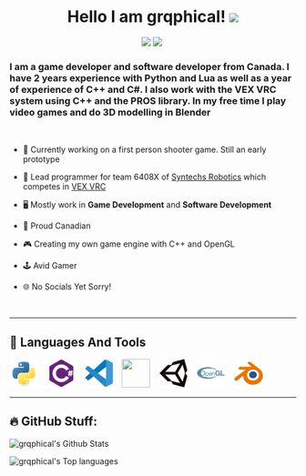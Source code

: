 <h1 align="center">Hello I am grqphical! <img src="https://raw.githubusercontent.com/MartinHeinz/MartinHeinz/master/wave.gif" width="30px"></h1>
<div id="badges" align="center">
<img src="https://komarev.com/ghpvc/?username=grqphical07e&color=green"/>
<img src="https://img.shields.io/github/followers/grqphical07?color=dark&label=Follow"/>
<img src="https://komarev.com/ghpvc/?username=grqphical07&color=blue" alt=""/>
</div>


### I am a game developer and software developer from Canada. I have 2 years experience with Python and Lua as well as a year of experience of C++ and C#. I also work with the VEX VRC system using C++ and the PROS library. In my free time I play video games and do 3D modelling in Blender
<br>

- 📝 Currently working on a first person shooter game. Still an early prototype
  
- 🤖 Lead programmer for team 6408X of [Syntechs Robotics](https://www.syntechsrobotics.ca) which competes in [VEX VRC](https://www.vexrobotics.com/v5/competition/vrc-current-game)
  
- 🖥️ Mostly work in **Game Development** and **Software Development**
  
- 🍁 Proud Canadian
  
- 🎮 Creating my own game engine with C++ and OpenGL

- 🕹️ Avid Gamer

- 🌐 No Socials Yet Sorry!
<br>

---
## 🔧 Languages And Tools
[<img src="https://raw.githubusercontent.com/devicons/devicon/master/icons/python/python-original.svg" width="50" height="50">](https://www.python.org/)&nbsp;&nbsp;&nbsp;
[<img src="https://raw.githubusercontent.com/devicons/devicon/master/icons/csharp/csharp-plain.svg" width="50" height="50">](https://dotnet.microsoft.com/en-us/)&nbsp;&nbsp;&nbsp;
[<img src="https://raw.githubusercontent.com/devicons/devicon/master/icons/vscode/vscode-original.svg" width="50" height="50">](https://code.visualstudio.com/)&nbsp;&nbsp;&nbsp;
[<img src="https://avatars.githubusercontent.com/u/14814081?s=200&v=4" width="50" height="50">](https://pros.cs.purdue.edu/)&nbsp;&nbsp;&nbsp;
[<img src="https://raw.githubusercontent.com/devicons/devicon/master/icons/unity/unity-original.svg" width="50" height="50">](https://unity.com)&nbsp;&nbsp;&nbsp;
[<img src="https://raw.githubusercontent.com/devicons/devicon/master/icons/opengl/opengl-plain.svg" width="50" height="50">](https://www.opengl.org/)&nbsp;&nbsp;&nbsp;
[<img src="https://raw.githubusercontent.com/devicons/devicon/master/icons/blender/blender-original.svg" width="50" height="50">](https://www.blender.org)&nbsp;&nbsp;&nbsp;

---
## 🔥 GitHub Stuff:
![grqphical's Github Stats](https://github-readme-stats.vercel.app/api?username=grqphical07&theme=dark)

![grqphical's Top languages](https://github-readme-stats.vercel.app/api/top-langs/?username=grqphical07&theme=dark)
